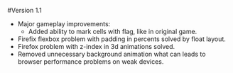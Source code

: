 #Version 1.1

* Major gameplay improvements:
  * Added ability to mark cells with flag, like in original game.
* Firefix flexbox problem with padding in percents solved by float layout.
* Firefox problem with z-index in 3d animations solved.
* Removed unnecessary background animation what can leads to browser performance problems on weak devices.
